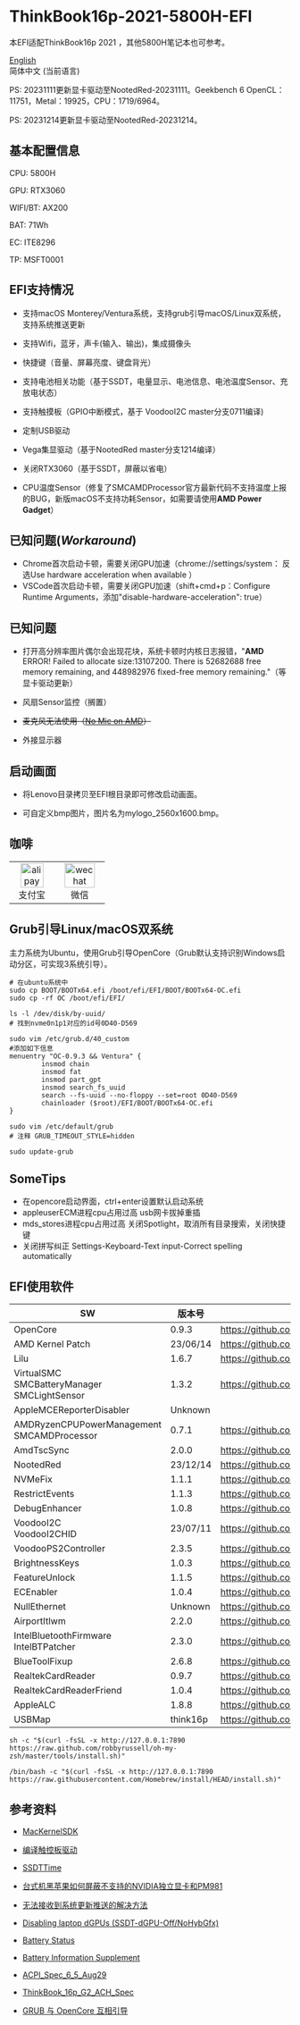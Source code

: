 # ThinkBook16p-2021-5800H-EFI

本EFI适配ThinkBook16p 2021 ，其他5800H笔记本也可参考。

[English](README_en.md)  
简体中文 (当前语言)  

PS: 20231111更新显卡驱动至NootedRed-20231111。Geekbench 6 OpenCL：11751，Metal：19925，CPU：1719/6964。

PS: 20231214更新显卡驱动至NootedRed-20231214。



##  基本配置信息

CPU: 5800H

GPU: RTX3060

WIFI/BT: AX200

BAT: 71Wh

EC: ITE8296

TP: MSFT0001



## EFI支持情况

* 支持macOS Monterey/Ventura系统，支持grub引导macOS/Linux双系统，支持系统推送更新

* 支持Wifi，蓝牙，声卡(输入、输出)，集成摄像头

* 快捷键（音量、屏幕亮度、键盘背光）

* 支持电池相关功能（基于SSDT，电量显示、电池信息、电池温度Sensor、充放电状态）

* 支持触摸板（GPIO中断模式，基于 VoodooI2C master分支0711编译)

* 定制USB驱动

* Vega集显驱动（基于NootedRed master分支1214编译）

* 关闭RTX3060（基于SSDT，屏蔽以省电）
* CPU温度Sensor（修复了SMCAMDProcessor官方最新代码不支持温度上报的BUG，新版macOS不支持功耗Sensor，如需要请使用**AMD Power Gadget**）



## 已知问题(*Workaround*)

* Chrome首次启动卡顿，需要关闭GPU加速（chrome://settings/system： 反选Use hardware acceleration when available ）
* VSCode首次启动卡顿，需要关闭GPU加速（shift+cmd+p：Configure Runtime Arguments，添加"disable-hardware-acceleration": true）



## 已知问题

* 打开高分辨率图片偶尔会出现花块，系统卡顿时内核日志报错，"**AMD** ERROR! Failed to allocate size:13107200. There is 52682688 free memory remaining, and 448982976 fixed-free memory remaining."（等显卡驱动更新）

* 风扇Sensor监控（搁置）

* <del>麦克风无法使用（[No Mic on AMD](https://dortania.github.io/OpenCore-Post-Install/universal/audio.html#no-mic-on-amd)）</del>

* 外接显示器



## 启动画面

* 将Lenovo目录拷贝至EFI根目录即可修改启动画面。

* 可自定义bmp图片，图片名为mylogo_2560x1600.bmp。



## 咖啡

<table>
<tr>
<td style="text-align: center;"><img width="80%" src="https://pica.zhimg.com/v2-bbda9b88c354a2074b26ba4746c4a2bd_100w.jpg" title="alipay"><br>支付宝</td>
<td style="text-align: center;"><img width="85%" src="https://picx.zhimg.com/v2-6abdd4264bf5c066fe1acd46b7e5cac1_100w.jpg" title="wechat"><br>微信</td>
</tr>
</table>



## Grub引导Linux/macOS双系统

主力系统为Ubuntu，使用Grub引导OpenCore（Grub默认支持识别Windows启动分区，可实现3系统引导）。

```shell
# 在ubuntu系统中
sudo cp BOOT/BOOTx64.efi /boot/efi/EFI/BOOT/BOOTx64-OC.efi
sudo cp -rf OC /boot/efi/EFI/

ls -l /dev/disk/by-uuid/
# 找到nvme0n1p1对应的id号0D40-D569

sudo vim /etc/grub.d/40_custom
#添加如下信息
menuentry "OC-0.9.3 && Ventura" {
        insmod chain
        insmod fat
        insmod part_gpt
        insmod search_fs_uuid
        search --fs-uuid --no-floppy --set=root 0D40-D569
        chainloader ($root)/EFI/BOOT/BOOTx64-OC.efi
}

sudo vim /etc/default/grub
# 注释 GRUB_TIMEOUT_STYLE=hidden

sudo update-grub
```



## SomeTips

* 在opencore启动界面，ctrl+enter设置默认启动系统
* appleuserECM进程cpu占用过高
  usb网卡拔掉重插
* mds_stores进程cpu占用过高
  关闭Spotlight，取消所有目录搜索，关闭快捷键
* 关闭拼写纠正
  Settings-Keyboard-Text input-Correct spelling automatically



## EFI使用软件

| SW                                                    | 版本号   | 项目地址                                                    |
| ----------------------------------------------------- | -------- | ----------------------------------------------------------- |
| OpenCore                                              | 0.9.3    | https://github.com/acidanthera/OpenCorePkg                  |
| AMD Kernel Patch                                      | 23/06/14 | https://github.com/AMD-OSX/AMD_Vanilla                      |
| Lilu                                                  | 1.6.7    | https://github.com/acidanthera/Lilu                         |
| VirtualSMC<br />SMCBatteryManager<br />SMCLightSensor | 1.3.2    | https://github.com/acidanthera/VirtualSMC                   |
| AppleMCEReporterDisabler                              | Unknown  |                                                             |
| AMDRyzenCPUPowerManagement<br />SMCAMDProcessor       | 0.7.1    | https://github.com/trulyspinach/SMCAMDProcessor             |
| AmdTscSync                                            | 2.0.0    | https://github.com/naveenkrdy/AmdTscSync                    |
| NootedRed                                             | 23/12/14 | https://github.com/NootInc/NootedRed                        |
| NVMeFix                                               | 1.1.1    | https://github.com/acidanthera/NVMeFix                      |
| RestrictEvents                                        | 1.1.3    | https://github.com/acidanthera/RestrictEvents               |
| DebugEnhancer                                         | 1.0.8    | https://github.com/acidanthera/DebugEnhancer                |
| VoodooI2C<br />VoodooI2CHID                           | 23/07/11 | https://github.com/VoodooI2C/VoodooI2C                      |
| VoodooPS2Controller                                   | 2.3.5    | https://github.com/acidanthera/VoodooPS2                    |
| BrightnessKeys                                        | 1.0.3    | https://github.com/acidanthera/BrightnessKeys               |
| FeatureUnlock                                         | 1.1.5    | https://github.com/acidanthera/FeatureUnlock                |
| ECEnabler                                             | 1.0.4    | https://github.com/1Revenger1/ECEnabler                     |
| NullEthernet                                          | Unknown  | https://github.com/RehabMan/OS-X-Null-Ethernet              |
| AirportItlwm                                          | 2.2.0    | https://github.com/OpenIntelWireless/itlwm                  |
| IntelBluetoothFirmware<br />IntelBTPatcher            | 2.3.0    | https://github.com/OpenIntelWireless/IntelBluetoothFirmware |
| BlueToolFixup                                         | 2.6.8    | https://github.com/acidanthera/BrcmPatchRAM                 |
| RealtekCardReader                                     | 0.9.7    | https://github.com/0xFireWolf/RealtekCardReader             |
| RealtekCardReaderFriend                               | 1.0.4    | https://github.com/0xFireWolf/RealtekCardReaderFriend       |
| AppleALC                                              | 1.8.8    | https://github.com/acidanthera/AppleALC                     |
| USBMap                                                | think16p | https://github.com/USBToolBox/kext                          |



```shell
sh -c "$(curl -fsSL -x http://127.0.0.1:7890 https://raw.github.com/robbyrussell/oh-my-zsh/master/tools/install.sh)"

/bin/bash -c "$(curl -fsSL -x http://127.0.0.1:7890 https://raw.githubusercontent.com/Homebrew/install/HEAD/install.sh)"
```



## 参考资料

* [MacKernelSDK](https://github.com/acidanthera/MacKernelSDK)
* [编译触控板驱动](https://apple.sqlsec.com/6-实用姿势/6-2/)
* [SSDTTime](https://github.com/corpnewt/SSDTTime)

* [台式机黑苹果如何屏蔽不支持的NVIDIA独立显卡和PM981](https://heipg.cn/tutorial/block-nv-dgpu-or-pm981.html)

* [无法接收到系统更新推送的解决方法](https://heipg.cn/tutorial/macos-monterey-delta-update-fixup.html)

* [Disabling laptop dGPUs (SSDT-dGPU-Off/NoHybGfx)](https://dortania.github.io/Getting-Started-With-ACPI/Laptops/laptop-disable.html)
* [Battery Status](https://dortania.github.io/OpenCore-Post-Install/laptop-specific/battery.html#dual-battery)

* [Battery Information Supplement](https://github.com/acidanthera/VirtualSMC/blob/master/Docs/Battery%20Information%20Supplement.md)

* [ACPI_Spec_6_5_Aug29](https://uefi.org/sites/default/files/resources/ACPI_Spec_6_5_Aug29.pdf)

* [ThinkBook_16p_G2_ACH_Spec](https://psref.lenovo.com/syspool/Sys/PDF/ThinkBook/ThinkBook_16p_G2_ACH/ThinkBook_16p_G2_ACH_Spec.pdf)
* [GRUB 与 OpenCore 互相引导](https://zhuanlan.zhihu.com/p/631627635)
